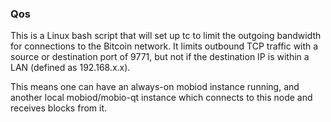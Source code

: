 ### Qos ###

This is a Linux bash script that will set up tc to limit the outgoing bandwidth for connections to the Bitcoin network. It limits outbound TCP traffic with a source or destination port of 9771, but not if the destination IP is within a LAN (defined as 192.168.x.x).

This means one can have an always-on mobiod instance running, and another local mobiod/mobio-qt instance which connects to this node and receives blocks from it.
